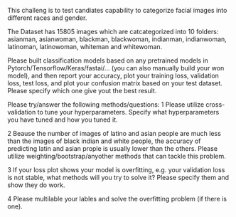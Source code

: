 This challeng is to test candiates capability to categorize facial images into different races and gender. 

The Dataset has 15805 images which are catcategorized into 10 folders: asianman, asianwoman, blackman, blackwoman, indianman, indianwoman, latinoman, latinowoman, whiteman and whitewoman. 

Please built classification models based on any pretrained models in Pytorch/Tensorflow/Keras/fastai/... (you can also manually build your won model), and then report your accuracy, plot your training loss, validation loss, test loss, and plot your confusion matrix based on your test dataset. Please specify which one give yout the best result.

Please try/answer the following methods/questions: 
1 Please utilize cross-validation to tune your hyperparameters. Specify what hyperparameters you have tuned and how you tuned it.

2 Beause the number of images of latino and asian people are much less than the images of black indian and white people, the accuracy of predicting latin and asian prople is usually lower than the others. Please utilize weighting/bootstrap/anyother methods that can tackle this problem.

3 If your loss plot shows your model is overfitting, e.g. your validation loss is not stable, what methods will you try to solve it? Please specify them and show they do work.

4 Please multilable your lables and solve the overfitting problem (if there is one).
